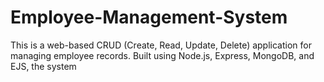 # Employee-Management-System
This is a web-based CRUD (Create, Read, Update, Delete) application for managing employee records. Built using Node.js, Express, MongoDB, and EJS, the system 
